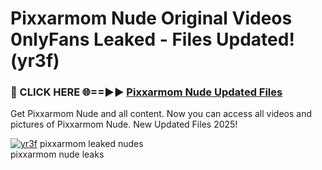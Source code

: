 # Pixxarmom Nude Original Videos 0nlyFans Leaked - Files Updated! (yr3f)

<h3>🔴 CLICK HERE 🌐==►► <a href="https://tinyurl.com/52m3yx9h" rel="nofollow">Pixxarmom Nude Updated Files</a></h3>

Get Pixxarmom Nude and all content. Now you can access all videos and pictures of Pixxarmom Nude. New Updated Files 2025!

[![yr3f](https://i.imgur.com/TnHtlc8.gif)](https://tinyurl.com/52m3yx9h)
pixxarmom leaked nudes<br>
pixxarmom nude leaks